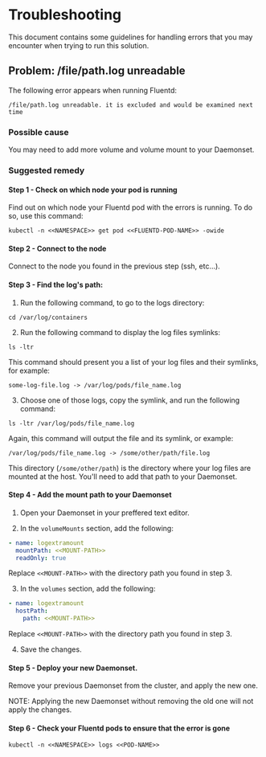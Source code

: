 # Troubleshooting

This document contains some guidelines for handling errors that you may encounter when trying to run this solution.

## Problem: /file/path.log unreadable

The following error appears when running Fluentd:

```shell
/file/path.log unreadable. it is excluded and would be examined next time
```

### Possible cause

You may need to add more volume and volume mount to your Daemonset.

### Suggested remedy

#### Step 1 - Check on which node your pod is running

Find out on which node your Fluentd pod with the errors is running. To do so, use this command:

```shell
kubectl -n <<NAMESPACE>> get pod <<FLUENTD-POD-NAME>> -owide
```

#### Step 2 - Connect to the node

Connect to the node you found in the previous step (ssh, etc...).

#### Step 3 - Find the log's path:

1. Run the following command, to go to the logs directory:

```shell
cd /var/log/containers
```

2. Run the following command to display the log files symlinks:

```shell
ls -ltr
```

This command should present you a list of your log files and their symlinks, for example:

```shell
some-log-file.log -> /var/log/pods/file_name.log
```

3. Choose one of those logs, copy the symlink, and run the following command:

```shell
ls -ltr /var/log/pods/file_name.log
```

Again, this command will output the file and its symlink, or example:

```shell
/var/log/pods/file_name.log -> /some/other/path/file.log
```

This directory (`/some/other/path`) is the directory where your log files are mounted at the host. You'll need to add that path to your Daemonset.

#### Step 4 - Add the mount path to your Daemonset

1. Open your Daemonset in your preffered text editor.

2. In the `volumeMounts` section, add the following:

```yaml
- name: logextramount
  mountPath: <<MOUNT-PATH>>
  readOnly: true
```

Replace `<<MOUNT-PATH>>` with the directory path you found in step 3.

3. In the `volumes` section, add the following:

```yaml
- name: logextramount
  hostPath:
  	path: <<MOUNT-PATH>>
```

Replace `<<MOUNT-PATH>>` with the directory path you found in step 3.

4. Save the changes.

#### Step 5 - Deploy your new Daemonset.

Remove your previous Daemonset from the cluster, and apply the new one.

NOTE: Applying the new Daemonset without removing the old one will not apply the changes.

#### Step 6 - Check your Fluentd pods to ensure that the error is gone

```shell
kubectl -n <<NAMESPACE>> logs <<POD-NAME>>
```
